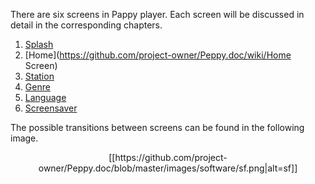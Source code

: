 There are six screens in Pappy player. Each screen will be discussed in detail in the corresponding chapters.

1. [Splash](https://github.com/project-owner/Peppy.doc/wiki/Splash)
2. [Home](https://github.com/project-owner/Peppy.doc/wiki/Home Screen)
3. [Station](https://github.com/project-owner/Peppy.doc/wiki/Stations)
4. [Genre](https://github.com/project-owner/Peppy.doc/wiki/Genres)
5. [Language](https://github.com/project-owner/Peppy.doc/wiki/Languages)
6. [Screensaver](https://github.com/project-owner/Peppy.doc/wiki/Screensaver)

The possible transitions between screens can be found in the following image.

<p align="center">
[[https://github.com/project-owner/Peppy.doc/blob/master/images/software/sf.png|alt=sf]]
</p>